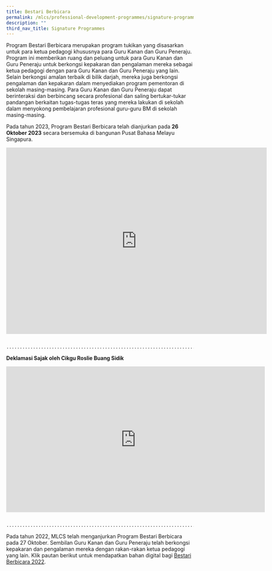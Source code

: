 ```yaml
---
title: Bestari Berbicara
permalink: /mlcs/professional-development-programmes/signature-programme-program-teras/bestari-berbicara/
description: ""
third_nav_title: Signature Programmes
---
```

Program Bestari Berbicara merupakan program tukikan yang disasarkan untuk para ketua pedagogi khususnya para Guru Kanan dan Guru Peneraju. Program ini memberikan ruang dan peluang untuk para Guru Kanan dan Guru Peneraju untuk berkongsi kepakaran dan pengalaman mereka sebagai ketua pedagogi dengan para Guru Kanan dan Guru Peneraju yang lain. Selain berkongsi amalan terbaik di bilik darjah, mereka juga berkongsi pengalaman dan kepakaran dalam menyediakan program pementoran di sekolah masing-masing. Para Guru Kanan dan Guru Peneraju dapat berinteraksi dan berbincang secara profesional dan saling bertukar-tukar pandangan berkaitan tugas-tugas teras yang mereka lakukan di sekolah dalam menyokong pembelajaran profesional guru-guru BM di sekolah masing-masing.

Pada tahun 2023, Program Bestari Berbicara telah dianjurkan pada **26 Oktober 2023** secara bersemuka di bangunan Pusat Bahasa Melayu Singapura. 

<iframe allowfullscreen="true" height="500" width="700" frameborder="0" src="https://docs.google.com/presentation/d/e/2PACX-1vRDxMzPcYpAyJauBBJ4XBKaEabtkahDSi0LAXYx0FRg_B83YRXuk1vHsfGfQgBSv_mHjwQqjUD2IK-T/embed?start=false&amp;loop=false&amp;delayms=3000"></iframe>

									 .............................................................................

**Deklamasi Sajak oleh Cikgu Roslie Buang Sidik**

<iframe allowfullscreen="" allow="accelerometer; autoplay; clipboard-write; encrypted-media; gyroscope; picture-in-picture; web-share" frameborder="0" title="Bestari Berbicara 2023 -  Poetry Recital by Cikgu Roslie Buang Sidik" src="https://www.youtube.com/embed/z1-0w8SwWfA" height="391" width="695"></iframe>


									 .............................................................................
									 
Pada tahun 2022, MLCS telah menganjurkan Program Bestari Berbicara pada 27 Oktober. Sembilan Guru Kanan dan Guru Peneraju telah berkongsi kepakaran dan pengalaman mereka dengan rakan-rakan ketua pedagogi yang lain. Klik pautan berikut untuk mendapatkan bahan digital bagi [Bestari Berbicara 2022](https://issuu.com/oxfordgraphic/docs/mlcs_bestari_berbicara_2022).